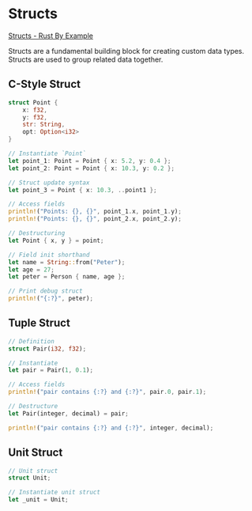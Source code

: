 # Structs

[Structs - Rust By Example](https://doc.rust-lang.org/stable/rust-by-example/custom_types/structs.html)<br>

Structs are a fundamental building block for creating custom data types.
Structs are used to group related data together.

<!-- C-style Struct {{{-->
## C-Style Struct
```rs
struct Point {
    x: f32,
    y: f32,
    str: String,
    opt: Option<i32>
}

// Instantiate `Point`
let point_1: Point = Point { x: 5.2, y: 0.4 };
let point_2: Point = Point { x: 10.3, y: 0.2 };

// Struct update syntax
let point_3 = Point { x: 10.3, ..point1 };

// Access fields
println!("Points: {}, {}", point_1.x, point_1.y);
println!("Points: {}, {}", point_2.x, point_2.y);

// Destructuring
let Point { x, y } = point;

// Field init shorthand
let name = String::from("Peter");
let age = 27;
let peter = Person { name, age };

// Print debug struct
println!("{:?}", peter);
```
<!-- }}} -->

<!-- Tuple Struct {{{-->
## Tuple Struct
```rs
// Definition
struct Pair(i32, f32);

// Instantiate
let pair = Pair(1, 0.1);

// Access fields
println!("pair contains {:?} and {:?}", pair.0, pair.1);

// Destructure
let Pair(integer, decimal) = pair;

println!("pair contains {:?} and {:?}", integer, decimal);
```
<!-- }}} -->

<!-- Unit Struct {{{-->
## Unit Struct
```rs
// Unit struct
struct Unit;

// Instantiate unit struct
let _unit = Unit;
```
<!-- }}} -->
